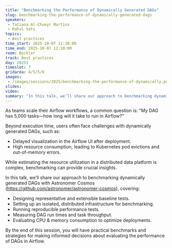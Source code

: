 ```yaml
---
title: "Benchmarking the Performance of Dynamically Generated DAGs"
slug: benchmarking-the-performance-of-dynamically-generated-dags
speakers:
 - Tatiana Al-Chueyr Martins
 - Rahul Vats
topics:
 - Best practices
time_start: 2025-10-07 11:30:00
time_end: 2025-10-07 12:10:00
room: Beckler
track: Best practices
day: 20251
timeslot: 7
gridarea: 4/5/5/6
images: 
 - /images/sessions/2025/benchmarking-the-performance-of-dynamically.png
slides:
video:
summary: "In this talk, we’ll share our approach to benchmarking dynamically generated DAGs with Astronomer Cosmos. By the end of this session, you will have practical benchmarks and strategies for making informed decisions about evaluating the performance of DAGs in Airflow."
---
```


As teams scale their Airflow workflows, a common question is: "My DAG has 5,000 tasks—how long will it take to run in Airflow?"

Beyond execution time, users often face challenges with dynamically generated DAGs, such as:
* Delayed visualization in the Airflow UI after deployment.
* High resource consumption, leading to Kubernetes pod evictions and out-of-memory errors.

While estimating the resource utilization in a distributed data platform is complex, benchmarking can provide crucial insights.

In this talk, we’ll share our approach to benchmarking dynamically generated DAGs with Astronomer Cosmos (https://github.com/astronomer/astronomer-cosmos), covering:
* Designing representative and extensible baseline tests.
* Setting up an isolated, distributed infrastructure for benchmarking.
* Running reproducible performance tests.
* Measuring DAG run times and task throughput.
* Evaluating CPU & memory consumption to optimize deployments.

By the end of this session, you will have practical benchmarks and strategies for making informed decisions about evaluating the performance of DAGs in Airflow.